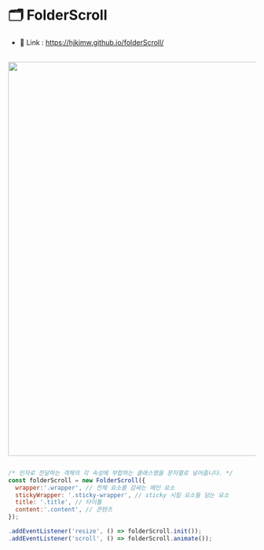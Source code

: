 # 🗂️ FolderScroll

 - 🔗 Link : https://hjkimw.github.io/folderScroll/

<br>

<img src="./demo.gif" width="800px"/>

<br>

```javascript

/* 인자로 전달하는 객체의 각 속성에 부합하는 클래스명을 문자열로 넣어줍니다. */
const folderScroll = new FolderScroll({
  wrapper:'.wrapper', // 전체 요소를 감싸는 메인 요소
  stickyWrapper: '.sticky-wrapper', // sticky 시킬 요소들 담는 요소
  title: '.title', // 타이틀
  content:'.content', // 콘텐츠
});

.addEventListener('resize', () => folderScroll.init()); 
.addEventListener('scroll', () => folderScroll.animate()); 
```

